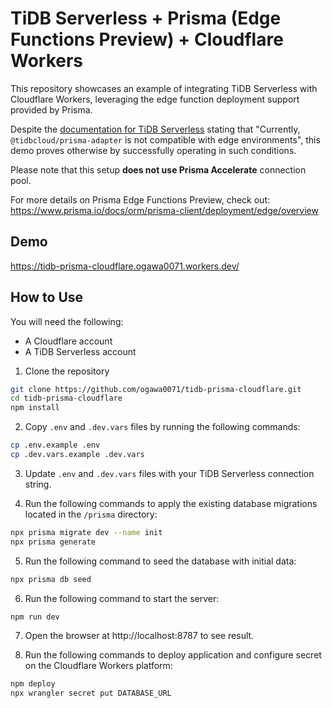 # TiDB Serverless + Prisma (Edge Functions Preview) + Cloudflare Workers

This repository showcases an example of integrating TiDB Serverless with Cloudflare Workers, leveraging the edge function deployment support provided by Prisma.

Despite the [documentation for TiDB Serverless](https://docs.pingcap.com/tidbcloud/serverless-driver-prisma-example#use-the-prisma-adapter-in-edge-environments) stating that "Currently, `@tidbcloud/prisma-adapter` is not compatible with edge environments", this demo proves otherwise by successfully operating in such conditions.

Please note that this setup **does not use Prisma Accelerate** connection pool.

For more details on Prisma Edge Functions Preview, check out: https://www.prisma.io/docs/orm/prisma-client/deployment/edge/overview

## Demo

https://tidb-prisma-cloudflare.ogawa0071.workers.dev/

## How to Use

You will need the following:

- A Cloudflare account
- A TiDB Serverless account

1. Clone the repository

```sh
git clone https://github.com/ogawa0071/tidb-prisma-cloudflare.git
cd tidb-prisma-cloudflare
npm install
```

2. Copy `.env` and `.dev.vars` files by running the following commands:

```sh
cp .env.example .env
cp .dev.vars.example .dev.vars
```

3. Update `.env` and `.dev.vars` files with your TiDB Serverless connection string.

4. Run the following commands to apply the existing database migrations located in the `/prisma` directory:

```sh
npx prisma migrate dev --name init
npx prisma generate
```

5. Run the following command to seed the database with initial data:

```sh
npx prisma db seed
```

6. Run the following command to start the server:

```sh
npm run dev
```

7. Open the browser at http://localhost:8787 to see result.

8. Run the following commands to deploy application and configure secret on the Cloudflare Workers platform:

```sh
npm deploy
npx wrangler secret put DATABASE_URL
```
